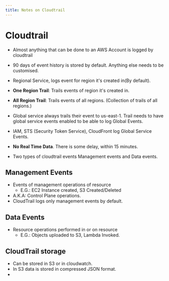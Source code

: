 ```yaml
---
title: Notes on Cloudtrail
---
```


# Cloudtrail

- Almost anything that can be done to an AWS Account is logged by cloudtrail
- 90 days of event history is stored by default. Anything else needs to be customised.
- Regional Service, logs event for region it's created in(By default).
- **One Region Trail**: Trails events of region it's created in.
- **All Region Trail**: Trails events of all regions. (Collection of trails of all regions.)

- Global service always trails their event to us-east-1. Trail needs to have global service events enabled to be able to log Global Events.
- IAM, STS (Security Token Service), CloudFront log Global Service Events. 

- **No Real Time Data**. There is some delay, within 15 minutes. 

- Two types of cloudtrail events Management events and Data events.


## Management Events
- Events of management operations of resource
    - E.G.: EC2 Instance created, S3 Created/Deleted
- A.K.A: Control Plane operations.
- CloudTrail logs only management events by default. 

## Data Events
- Resource operations performed in or on resource
    - E.G.: Objects uploaded to S3, Lambda Invoked.

## CloudTrail storage
- Can be stored in S3 or in cloudwatch.
- In S3 data is stored in compressed JSON format.
- 